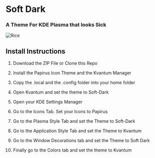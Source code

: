 # Soft Dark
### A Theme For KDE Plasma that looks Sick
![Rice](https://i.ibb.co/7jw3bBZ/rice.png)

## Install Instructions

1) Download the ZIP File or Clone this Repo

2) Install the Papirus Icon Theme and the Kvantum Manager

3) Copy the .local and the .config folder into your home folder

4) Open Kvantum and set the theme to Soft-Dark

5) Open your KDE Settings Manager

6) Go to the Icons Tab. Set your Icons to Papirus

7) Go to the Plasma Style Tab and set the Theme to Soft-Dark

8) Go to the Application Style Tab and set the Theme to Kvantum

9) Go to the Window Decorations tab and set the Theme to Soft Dark

10) Finally go to the Colors tab and set the theme to Kvantum
